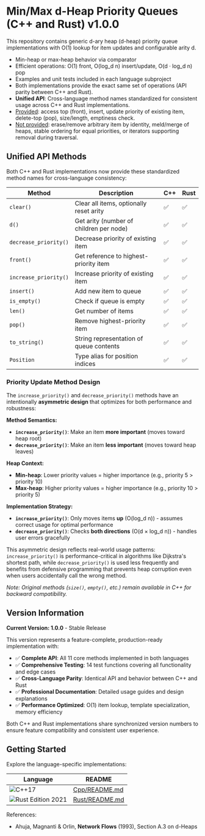 # Min/Max d-Heap Priority Queues (C++ and Rust) v1.0.0

This repository contains generic d-ary heap (d-heap) priority queue implementations with O(1) lookup for item updates and configurable arity d.

- Min-heap or max-heap behavior via comparator
- Efficient operations: O(1) front, O(log_d n) insert/update, O(d · log_d n) pop
- Examples and unit tests included in each language subproject
- Both implementations provide the exact same set of operations (API parity between C++ and Rust).
- **Unified API**: Cross-language method names standardized for consistent usage across C++ and Rust implementations.
- <u>Provided</u>: access top (front), insert, update priority of existing item, delete-top (pop), size/length, emptiness check.
- <u>Not provided</u>: erase/remove arbitrary item by identity, meld/merge of heaps, stable ordering for equal priorities, or iterators supporting removal during traversal.

## Unified API Methods

Both C++ and Rust implementations now provide these standardized method names for cross-language consistency:

| Method | Description | C++ | Rust |
|--------|-------------|-----|------|
| `clear()` | Clear all items, optionally reset arity | ✅ | ✅ |
| `d()` | Get arity (number of children per node) | ✅ | ✅ |
| `decrease_priority()` | Decrease priority of existing item | ✅ | ✅ |
| `front()` | Get reference to highest-priority item | ✅ | ✅ |
| `increase_priority()` | Increase priority of existing item | ✅ | ✅ |
| `insert()` | Add new item to queue | ✅ | ✅ |
| `is_empty()` | Check if queue is empty | ✅ | ✅ |
| `len()` | Get number of items | ✅ | ✅ |
| `pop()` | Remove highest-priority item | ✅ | ✅ |
| `to_string()` | String representation of queue contents | ✅ | ✅ |
| `Position` | Type alias for position indices | ✅ | ✅ |

### **Priority Update Method Design**

The `increase_priority()` and `decrease_priority()` methods have an intentionally **asymmetric design** that optimizes for both performance and robustness:

**Method Semantics:**
- **`increase_priority()`**: Make an item **more important** (moves toward heap root)
- **`decrease_priority()`**: Make an item **less important** (moves toward heap leaves)

**Heap Context:**
- **Min-heap**: Lower priority values = higher importance (e.g., priority 5 > priority 10)
- **Max-heap**: Higher priority values = higher importance (e.g., priority 10 > priority 5)

**Implementation Strategy:**
- **`increase_priority()`**: Only moves items **up** (O(log_d n)) - assumes correct usage for optimal performance
- **`decrease_priority()`**: Checks **both directions** (O(d × log_d n)) - handles user errors gracefully

This asymmetric design reflects real-world usage patterns: `increase_priority()` is performance-critical in algorithms like Dijkstra's shortest path, while `decrease_priority()` is used less frequently and benefits from defensive programming that prevents heap corruption even when users accidentally call the wrong method.

*Note: Original methods (`size()`, `empty()`, etc.) remain available in C++ for backward compatibility.*

## Version Information

**Current Version: 1.0.0** - Stable Release

This version represents a feature-complete, production-ready implementation with:
- ✅ **Complete API**: All 11 core methods implemented in both languages
- ✅ **Comprehensive Testing**: 14 test functions covering all functionality and edge cases
- ✅ **Cross-Language Parity**: Identical API and behavior between C++ and Rust
- ✅ **Professional Documentation**: Detailed usage guides and design explanations
- ✅ **Performance Optimized**: O(1) item lookup, template specialization, memory efficiency

Both C++ and Rust implementations share synchronized version numbers to ensure feature compatibility and consistent user experience.

## Getting Started

Explore the language-specific implementations:

| Language | README |
| --- | --- |
| ![C++17](https://img.shields.io/badge/C%2B%2B-17-blue.svg) | [Cpp/README.md](Cpp/README.md) |
| ![Rust Edition 2021](https://img.shields.io/badge/Rust-Edition_2021-orange.svg) | [Rust/README.md](Rust/README.md) |

References:
- Ahuja, Magnanti & Orlin, **Network Flows** (1993), Section A.3 on d-Heaps
